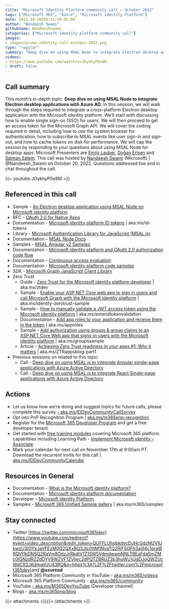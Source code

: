 ```yaml
---
title: "Microsoft Identity Platform community call – October 2022"
tags: ["Microsoft 365", "Azure", "Microsoft identity Platform"]
date: 2022-10-20T05:11:59-05:00
author: "Nandeesh Swami"
githubname: Nandeeshswami
categories: ["Microsoft identity platform community call"]
images:
- images/promo-identity-call-october-2022.png
type: "regular"
summary: "Deep dive on using MSAL Node to integrate Electron desktop applications with Azure AD.  Overview of MSAL Node, OAuth 2.0 native app best practices, enabling single sign-on (SSO), acquiring a token for Microsoft Graph, calling Microsoft Graph and Q & A."
videos:
- https://www.youtube.com/watch?v=JOykhyP0x8M
- draft: false
---
```



## Call summary

This month’s in-depth topic: **Deep dive on using MSAL Node to integrate Electron desktop applications with Azure AD.** In this session, we will walk through the steps required to integrate a cross-platform Electron desktop application with the Microsoft identity platform. We’ll start with discussing how to enable single sign-on (SSO) for users. We will then proceed to get an access token for the Microsoft Graph API. We will cover the coding required in detail, including how to use the system browser for authentication, how to subscribe to MSAL events like user sign-in and sign-out, and how to cache tokens on disk for performance. We will cap the session by responding to your questions about using MSAL Node for desktop apps. Microsoft Presenters are [Emily Lauber](https://www.linkedin.com/in/emlauber/), [Doğan Erişen](https://www.linkedin.com/in/doganerisen/) and [Salman Salem](https://www.linkedin.com/in/salman-salem/). This call was hosted by [Nandeesh Swami](https://twitter.com/Nandeesh_Swami) (Microsoft) \| @Nandeesh_Swami on October 20, 2022. Questions addressed live and in chat throughout the call.

{{< youtube JOykhyP0x8M >}}

## Referenced in this call

* Sample - [An Electron desktop application using MSAL Node on Microsoft identity platform](https://github.com/Azure-Samples/ms-identity-javascript-nodejs-desktop)
* RFC - [OAuth 2.0 for Native Apps](https://www.rfc-editor.org/rfc/rfc8252)
* Documentation - [Microsoft identity platform ID tokens](https://learn.microsoft.com/azure/active-directory/develop/id-tokens) \| aka.ms/id-tokens
* Library - [Microsoft Authentication Library for JavaScript (MSAL.js)](https://github.com/AzureAD/microsoft-authentication-library-for-js)
* Documentation – [MSAL Node Docs](https://github.com/AzureAD/microsoft-authentication-library-for-js/tree/dev/lib/msal-node/docs)
* Samples - [MSAL Angular v2 Samples](https://github.com/AzureAD/microsoft-authentication-library-for-js/tree/dev/samples/msal-angular-v2-samples)
* Documentation - [Microsoft identity platform and OAuth 2.0 authorization code flow](https://learn.microsoft.com/azure/active-directory/develop/v2-oauth2-auth-code-flow)
* Documentation - [Continuous access evaluation](https://learn.microsoft.com/azure/active-directory/conditional-access/concept-continuous-access-evaluation)
* Documentation - [Microsoft identity platform code samples](https://learn.microsoft.com/azure/active-directory/develop/sample-v2-code)
* SDK - [Microsoft Graph JavaScript Client Library](https://github.com/microsoftgraph/msgraph-sdk-javascript)
* Zero Trust
    * Guide - [Zero Trust for the Microsoft identity platform developer](https://azure.microsoft.com/resources/zero-trust-for-the-microsoft-identity-platform-developer/) \| aka.ms/ztdev
    * Sample - [Enable your ASP.NET Core web app to sign in users and call Microsoft Graph with the Microsoft identity platform](https://github.com/Azure-Samples/active-directory-aspnetcore-webapp-openidconnect-v2/blob/master/2-WebApp-graph-user/2-1-Call-MSGraph/README.md) \| aka.ms/identity-zerotrust-sample
    * Sample - [How to manually validate a JWT access token using the Microsoft identity platform](https://github.com/Azure-Samples/active-directory-dotnet-webapi-manual-jwt-validation/blob/master/README.md) \| aka.ms/extendtokenvalidation
    * Documentation - [Add app roles to your application and receive them in the token](https://learn.microsoft.com/azure/active-directory/develop/howto-add-app-roles-in-azure-ad-apps) \| aka.ms/approles
    * Sample - [Add authorization using groups & group claims to an ASP.NET Core Web app that signs-in users with the Microsoft identity platform](https://github.com/Azure-Samples/active-directory-aspnetcore-webapp-openidconnect-v2/blob/master/5-WebApp-AuthZ/5-2-Groups/README.md) \| aka.ms/groupssample
    * Article - [Achieving Zero Trust readiness in your apps \#1: Why it matters](https://techcommunity.microsoft.com/t5/microsoft-entra-azure-ad-blog/achieving-zero-trust-readiness-in-your-apps-1-why-it-matters/ba-p/2959972) \| aka.ms/ZTRappsblog-part1
* Previous sessions on related to this topic
    * Call - [Deep dive on using MSAL.js to integrate Angular single-page applications with Azure Active Directory](https://pnp.github.io/blog/microsoft-identity-platform-community-call/microsoft-identity-platform-community-call-august-2022/)
    * Call - [Deep dive on using MSAL.js to integrate React Single-page applications with Azure Active Directory](https://pnp.github.io/blog/microsoft-identity-platform-community-call/microsoft-identity-platform-community-call-july-2022/)

## Actions

* Let us know how we’re doing and suggest topics for future calls, please complete this survey [- aka.ms/IDDevCommunityCallSurvey](https://aka.ms/IDDevCommunityCallSurvey)
* Opt into PnP Recognition Program \| [aka.ms/m365pnp-recognition](https://aka.ms/m365pnp-recognition)
* Register for the [Microsoft 365 Developer Program](https://aka.ms/m365/devprogram) and get a free developer tenant
* Get started with [free training modules](https://aka.ms/m365/dev/learn) covering Microsoft 365 platform capabilities including Learning Path - [Implement Microsoft identity – Associate](https://learn.microsoft.com/learn/paths/m365-identity-associate/)
* Mark your calendar for next call on November 17th at 9:00am PT. Download the recurrent invite for this call \| [aka.ms/IDDevCommunityCalendar](https://aka.ms/IDDevCommunityCalendar)

## Resources in General

* Documentation - [What is the Microsoft identity platform?](https://learn.microsoft.com/azure/active-directory/develop/v2-overview)
* Documentation - [Microsoft identity platform documentation](https://learn.microsoft.com/azure/active-directory/develop/)
* Developer – [Microsoft Identity Platform](https://developer.microsoft.com/identity)
* Samples - [Microsoft 365 Unified Sample gallery](https://adoption.microsoft.com/sample-solution-gallery/) \| aka.ms/m365/samples

## Stay connected

* Twitter [https://twitter.com/microsoft365dev](https://www.youtube.com/redirect?event=video_description&redir_token=QUFFLUhqbkdvcDJHcGdzM2VIUkwzU3lOYkJaVFEzM0Q2QXxBQ3Jtc0ttM1NyaTQ2RjFSOFh3a0l4c1pralBRQVI1bDNSQ2RaVm9OdzJrRkdtV1Z1SW5VdmdwamNNLTBEaFdaSmZMc0lQNzdRZ2dDYV9WZVF1ZVIwc2dPQTZBRUZ3b3hoWUVJdDJoQWZUcWdCR2JKdmwtUU43RQ&q=https%3A%2F%2Ftwitter.com%2Fmicrosoft365dev)​ and **@azuread**
* Microsoft 365 Platform Community in YouTube - [aka.ms/m365/videos](https://aka.ms/m365/videos)
* Microsoft 365 Platform Community - [aka.ms/m365/community](https://aka.ms/m365/community)
* YouTube [- aka.ms/M365DevYouTube](https://www.youtube.com/redirect?event=video_description&redir_token=QUFFLUhqa3RzWmpNU2VPRmh6dXBad3hKMmxySjBaQVl6Z3xBQ3Jtc0trVjYyeXZlSXZiX0JydHlyeHdqcTRSUnczX2xrVDloOWhzeGVCYXFibjBiM1VpXzFOd2dZX2dJdlNYQWYtekcyWXZOTHp3VkdoU2JsdmNVQ3dtdkw2ZHF0cVdCS29TQmJ1Z3hoVmJyd3JtYlFxUW92WQ&q=https%3A%2F%2Faka.ms%2FM365DevYouTube)​ (Developer channel)
* Blogs - [aka.ms/m365pnp/blog](https://aka.ms/m365pnp/blog)

{{< attachments >}}{{< /attachments >}}
